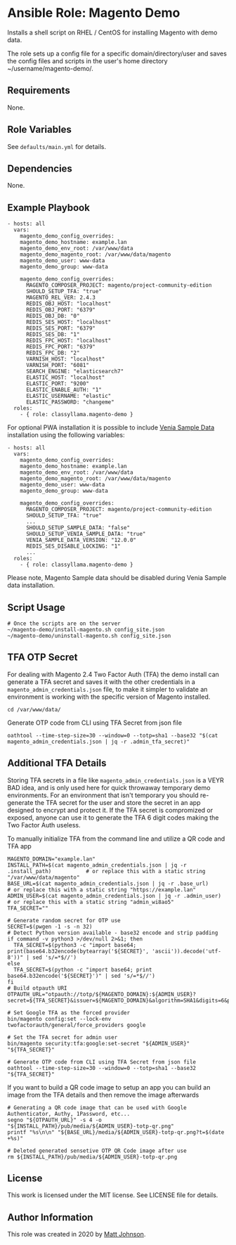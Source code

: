# Ansible Role: Magento Demo

Installs a shell script on RHEL / CentOS for installing Magento with demo data.

The role sets up a config file for a specific domain/directory/user and saves the config files and scripts in the user's home directory ~/username/magento-demo/.

## Requirements

None.

## Role Variables

See `defaults/main.yml` for details.

## Dependencies

None.

## Example Playbook

    - hosts: all
      vars:
        magento_demo_config_overrides:
        magento_demo_hostname: example.lan
        magento_demo_env_root: /var/www/data
        magento_demo_magento_root: /var/www/data/magento
        magento_demo_user: www-data
        magento_demo_group: www-data

        magento_demo_config_overrides:
          MAGENTO_COMPOSER_PROJECT: magento/project-community-edition
          SHOULD_SETUP_TFA: "true"
          MAGENTO_REL_VER: 2.4.3
          REDIS_OBJ_HOST: "localhost"
          REDIS_OBJ_PORT: "6379"
          REDIS_OBJ_DB: "0"
          REDIS_SES_HOST: "localhost"
          REDIS_SES_PORT: "6379"
          REDIS_SES_DB: "1"
          REDIS_FPC_HOST: "localhost"
          REDIS_FPC_PORT: "6379"
          REDIS_FPC_DB: "2"
          VARNISH_HOST: "localhost"
          VARNISH_PORT: "6081"
          SEARCH_ENGINE: "elasticsearch7"
          ELASTIC_HOST: "localhost"
          ELASTIC_PORT: "9200"
          ELASTIC_ENABLE_AUTH: "1"
          ELASTIC_USERNAME: "elastic"
          ELASTIC_PASSWORD: "changeme"
      roles:
        - { role: classyllama.magento-demo }

  For optional PWA installation it is possible to include [Venia Sample Data](https://magento.github.io/pwa-studio/venia-pwa-concept/install-sample-data/) installation using the following variables:

    - hosts: all
      vars:
        magento_demo_config_overrides:
        magento_demo_hostname: example.lan
        magento_demo_env_root: /var/www/data
        magento_demo_magento_root: /var/www/data/magento
        magento_demo_user: www-data
        magento_demo_group: www-data

        magento_demo_config_overrides:
          MAGENTO_COMPOSER_PROJECT: magento/project-community-edition
          SHOULD_SETUP_TFA: "true"
          ...
          SHOULD_SETUP_SAMPLE_DATA: "false"
          SHOULD_SETUP_VENIA_SAMPLE_DATA: "true"
          VENIA_SAMPLE_DATA_VERSION: "12.0.0"
          REDIS_SES_DISABLE_LOCKING: "1"
          ...
      roles:
        - { role: classyllama.magento-demo }

  Please note, Magento Sample data should be disabled during Venia Sample data installation.


## Script Usage

    # Once the scripts are on the server
    ~/magento-demo/install-magento.sh config_site.json
    ~/magento-demo/uninstall-magento.sh config_site.json

## TFA OTP Secret

For dealing with Magento 2.4 Two Factor Auth (TFA) the demo install can generate a TFA secret and saves it with the other credentials in a `magento_admin_credentials.json` file, to make it simpler to validate an environment is working with the specific version of Magento installed. 

    cd /var/www/data/

Generate OTP code from CLI using TFA Secret from json file

    oathtool --time-step-size=30 --window=0 --totp=sha1 --base32 "$(cat magento_admin_credentials.json | jq -r .admin_tfa_secret)"

## Additional TFA Details

Storing TFA secrets in a file like `magento_admin_credentials.json` is a VEYR BAD idea, and is only used here for quick throwaway temporary demo environments. For an environment that isn't temporary you should re-generate the TFA secret for the user and store the secret in an app designed to encrypt and protect it. If the TFA secret is compromized or exposed, anyone can use it to generate the TFA 6 digit codes making the Two Factor Auth useless.

To manually initialize TFA from the command line and utilize a QR code and TFA app

    MAGENTO_DOMAIN="example.lan"
    INSTALL_PATH=$(cat magento_admin_credentials.json | jq -r .install_path)           # or replace this with a static string "/var/www/data/magento"
    BASE_URL=$(cat magento_admin_credentials.json | jq -r .base_url)                   # or replace this with a static string "https://example.lan"
    ADMIN_USER=$(cat magento_admin_credentials.json | jq -r .admin_user)               # or replace this with a static string "admin_wi8ao5"
    TFA_SECRET=""

    # Generate random secret for OTP use
    SECRET=$(pwgen -1 -s -n 32)
    # Detect Python version available - base32 encode and strip padding
    if command -v python3 >/dev/null 2>&1; then
      TFA_SECRET=$(python3 -c "import base64; print(base64.b32encode(bytearray('${SECRET}', 'ascii')).decode('utf-8'))" | sed 's/=*$//')
    else
      TFA_SECRET=$(python -c "import base64; print base64.b32encode('${SECRET}')" | sed 's/=*$//')
    fi
    # Build otpauth URI
    OTPAUTH_URL="otpauth://totp/${MAGENTO_DOMAIN}:${ADMIN_USER}?secret=${TFA_SECRET}&issuer=${MAGENTO_DOMAIN}&algorithm=SHA1&digits=6&period=30"
  
    # Set Google TFA as the forced provider
    bin/magento config:set --lock-env twofactorauth/general/force_providers google

    # Set the TFA secret for admin user
    bin/magento security:tfa:google:set-secret "${ADMIN_USER}" "${TFA_SECRET}"

    # Generate OTP code from CLI using TFA Secret from json file
    oathtool --time-step-size=30 --window=0 --totp=sha1 --base32 "${TFA_SECRET}"

If you want to build a QR code image to setup an app you can build an image from the TFA details and then remove the image afterwards

    # Generating a QR code image that can be used with Google Authenticator, Authy, 1Password, etc...
    segno "${OTPAUTH_URL}" -s 4 -o "${INSTALL_PATH}/pub/media/${ADMIN_USER}-totp-qr.png"
    printf "%s\n\n" "${BASE_URL}/media/${ADMIN_USER}-totp-qr.png?t=$(date +%s)"

    # Deleted generated sensetive OTP QR Code image after use
    rm ${INSTALL_PATH}/pub/media/${ADMIN_USER}-totp-qr.png

## License

This work is licensed under the MIT license. See LICENSE file for details.

## Author Information

This role was created in 2020 by [Matt Johnson](https://github.com/mttjohnson/).
